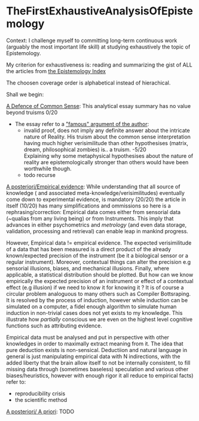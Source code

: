 # TheFirstExhaustiveAnalysisOfEpistemology

Context: I challenge myself to committing long-term continuous work (arguably the most important life skill) at studying exhaustively the topic of Epistemology.

My criterion for exhaustiveness is: reading and summarizing the gist of ALL the articles from [the Epistemology Index](https://en.wikipedia.org/wiki/Index_of_epistemology_articles)

The choosen coverage order is alphabetical instead of hierachical.

Shall we begin:

[A Defence of Common Sense](https://en.wikipedia.org/wiki/A_Defence_of_Common_Sense):
This analytical essay summary has no value beyond truisms 0/20
  * The essay refer to a ["famous" argument of the author](https://en.wikipedia.org/wiki/Here_is_one_hand):
    * invalid proof, does not imply any definite answer about the intricate nature of Reality. His truism about the common sense      interpretation having much higher verisimilitude than other hypothesises (matrix, dream, philosophical zombies) is.. a truism. -5/20   
    Explaining why some metaphysical hypothesises about the nature of reality are epistemologically stronger than others would have been worthwhile though.
    * todo recurse


[A posteriori/Empirical evidence](https://en.wikipedia.org/wiki/Empirical_evidence):
While understanding that all source of knowledge ( and associated meta-knowledge/verisimilitudes) eventually come down to experimental evidence, is mandatory (20/20) the article in itself (10/20) has many simplifications and ommissions so here is a rephrasing/correction:
Empirical data comes either from sensorial data (~qualias from any living being) or from Instruments. This imply that advances in either psychometrics and *metrology* (and even data storage, validation, processing and retrieval) can enable leap in mankind progress.

However, Empirical data != empirical evidence. The expected verisimilitude of a data that has been measured is a direct product of the already known/expected precision of the instrument (be it a biological sensor or a regular instrument). Moreover, contextual things can alter the precision e.g sensorial illusions, biases, and mechanical illusions. Finally, where applicable, a statistical distribution should be plotted. 
But how can we know empirically the expected precision of an instrument or effect of a contextual effect (e.g illusion) if we need to know it for knowing it ? It is of course a circular problem analoguous to many others such as Compiler Bottsraping. It is resolved by the process of induction, however while induction can be simulated on a computer, a fidel enough algorithm to simulate human induction in non-trivial cases does not yet exists to my knowledge. This illustrate how *partially* conscious we are even on the highest level cognitive functions such as attributing evidence.

Empirical data must be analysed and put in perspective with other knowledges in order to maximally extract meaning from it.
The idea that pure deduction exists is non-sensical. Deductiion and natural language in general is just manipulating empirical data with N indirections, with the added liberty that the brain allow itself to not be internally consistent, to fill missing data through (sometimes baseless) speculation and various other biases/heuristics, however with enough rigor it all reduce to empirical facts)
 refer to:
  * reproducibility crisis
  * the scientific method

[A posteriori/ A priori](https://en.wikipedia.org/wiki/A_priori_and_a_posteriori):
TODO



